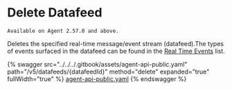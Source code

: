 # Delete Datafeed

`Available on Agent 2.57.0 and above.`&#x20;

Deletes the specified real-time message/event stream (datafeed).The types of events surfaced in the datafeed can be found in the [Real Time Events](https://docs.developers.symphony.com/building-bots-on-symphony/datafeed/real-time-events) list.

{% swagger src="../../../.gitbook/assets/agent-api-public.yaml" path="/v5/datafeeds/{datafeedId}" method="delete" expanded="true" fullWidth="true" %}
[agent-api-public.yaml](../../../.gitbook/assets/agent-api-public.yaml)
{% endswagger %}
